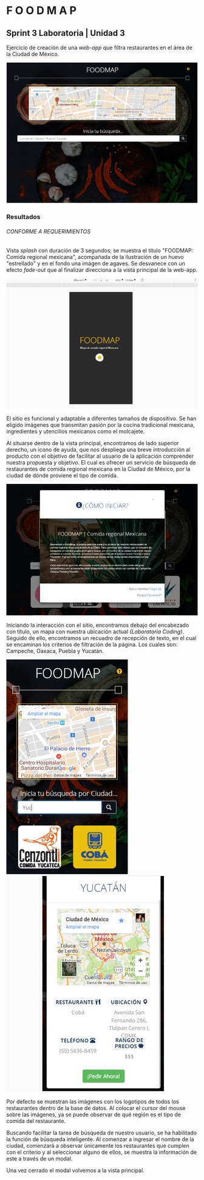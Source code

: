 # F O O D M A P
## Sprint 3 Laboratoria | Unidad 3
Ejercicio de creación de una *web-app* que filtra restaurantes en el área de la Ciudad de México.

![Vista de Inicio](assets/images/init.PNG)

### Resultados
###### CONFORME A REQUERIMIENTOS
Vista *splash* con duración de 3 segundos; se muestra el título "FOODMAP: Comida regional mexicana", acompañada de la ilustración de un huevo "estrellado" y en el fondo una imágen de agaves. Se desvanece con un efecto *fade-out* que al finalizar direcciona a la vista principal de la web-app.

![Vista splash inicio](assets/images/foodmap-splash.gif)

El sitio es funcional y adaptable a diferentes tamaños de dispositivo. Se han eligido imágenes que transmitan pasión por la cocina tradicional mexicana, ingredientes y utencilios mexicanos como el molcajete.

Al situarse dentro de la vista principal, encontramos de lado superior derecho, un icono de ayuda, que nos despliega una breve introducción al producto con el objetivo de facilitar al usuario de la aplicación comprender nuestra propuesta y objetivo. El cual es ofrecer un servicio de búsqueda de restaurantes de comida regional mexicana en la Ciudad de México, por la ciudad de dónde proviene el tipo de comida.

![Resultado](assets/images/modal-info.PNG)

Iniciando la interacción con el sitio, encontramos debajo del encabezado con título, un mapa con nuestra ubicación actual *(Laboratoria Coding)*. Seguido de ello, encontramos un recuadro de recepción de texto, en el cual se encaminan los criterios de filtración de la página. Los cuales son: Campeche, Oaxaca, Puebla y Yucatán.  

![Resultado](assets/images/yuc.PNG)  ![Resultado](assets/images/yuc1.PNG)

Por defecto se muestran las imágenes con los logotipos de todos los restaurantes dentro de la base de datos. Al colocar el cursor del mouse sobre las imágenes, ya se puede observar de qué región es el tipo de comida del restaurante.

Buscando facilitar la tarea de búsqueda de nuestro usuario, se ha habilitado la función de búsqueda inteligente. Al comenzar a ingresar el nombre de la ciudad, comenzará a observar únicamente los restaurantes que cumplen con el criterio y al seleccionar alguno de ellos, se muestra la información de este a través de un modal.

Una vez cerrado el modal volvemos a la vista principal.
